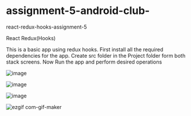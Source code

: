 # assignment-5-android-club-
react-redux-hooks-assignment-5

React Redux(Hooks)

This is a basic app using redux hooks.
First install all the required dependencies for the app.
Create src folder in the Project folder form both stack screens.
Now Run the app and perform desired operations

![image](https://user-images.githubusercontent.com/86487819/124345096-43be9a00-dbf4-11eb-8847-1a72bb702225.png)

![image](https://user-images.githubusercontent.com/86487819/124345109-5df87800-dbf4-11eb-90bf-50478263404f.png)

![image](https://user-images.githubusercontent.com/86487819/124345112-6355c280-dbf4-11eb-8413-100ccfe46088.png)

![ezgif com-gif-maker](https://user-images.githubusercontent.com/86487819/124347036-c4cf5e80-dbff-11eb-89e8-9a58672485a6.gif)
